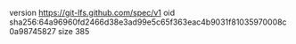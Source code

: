 version https://git-lfs.github.com/spec/v1
oid sha256:64a96960fd2466d38e3ad99e5c65f363eac4b9031f81035970008c0a98745827
size 385
